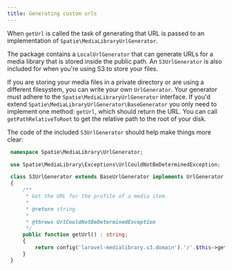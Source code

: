 ```yaml
---
title: Generating custom urls
---
```


When `getUrl` is called the task of generating that URL is passed to an implementation of `Spatie\MediaLibraryUrlGenerator`.

The package contains a `LocalUrlGenerator` that can generate URLs for a media library that is stored inside the public path. An `S3UrlGenerator` is also included for when you're using S3 to store your files.

If you are storing your media files in a private directory or are using a different filesystem, you can write your own `UrlGenerator`. Your generator must adhere to the `Spatie\MediaLibraryUrlGenerator` interface. If you'd extend `Spatie\MediaLibraryUrlGenerator\BaseGenerator` you only need to implement one method: `getUrl`, which should return the URL. You can call `getPathRelativeToRoot` to get the relative path to the root of your disk.

The code of the included `S3UrlGenerator` should help make things more clear:

```php
 namespace Spatie\MediaLibrary\UrlGenerator;

 use Spatie\MediaLibrary\Exceptions\UrlCouldNotBeDeterminedException;

 class S3UrlGenerator extends BaseUrlGenerator implements UrlGenerator
 {
     /**
      * Get the URL for the profile of a media item.
      *
      * @return string
      *
      * @throws UrlCouldNotBeDeterminedException
      */
     public function getUrl() : string;
     {
         return config('laravel-medialibrary.s3.domain').'/'.$this->getPathRelativeToRoot();
     }
 }
```
